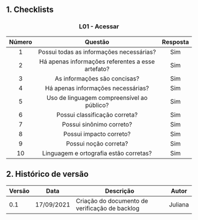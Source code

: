 ## 1. Checklists

<center>

### L01 - Acessar
| Número | Questão                                           | Resposta |
| :----: | :------:                                          | :------: |
| 1      | Possui todas as informações necessárias?          | Sim |
| 2      | Há apenas informações referentes a esse artefato? | Sim |
| 3      | As informações são concisas?                      | Sim |
| 4      | Há apenas informações necessárias?                | Sim |
| 5      | Uso de linguagem compreensível ao público?	     | Sim |
| 6      | Possui classificação correta?                     | Sim |
| 7      | Possui sinônimo correto?                          | Sim |
| 8      | Possui impacto correto?                           | Sim |
| 9      | Possui noção correta?                             | Sim |
| 10     | Linguagem e ortografia estão corretas?            | Sim |

</center>

## 2. Histórico de versão

| Versão | Data       | Descrição                                           | Autor        |
| ------ | ---------- | --------------------------------------------------- | ------------ |
| 0.1    | 17/09/2021 | Criação do documento de verificação de backlog      | Juliana      |
